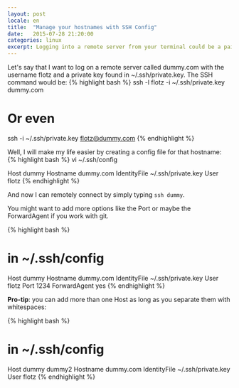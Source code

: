```yaml
---
layout: post
locale: en
title:  "Manage your hostnames with SSH Config"
date:   2015-07-28 21:20:00
categories: linux
excerpt: Logging into a remote server from your terminal could be a pain if you use the ssh command with the options of your private key, username and stuff. Fortunately, you can create a config file for your hostnames.
---
```


Let's say that I want to log on a remote server called dummy.com with the username flotz and a private key found in ~/.ssh/private.key.
The SSH command would be:
{% highlight bash %}
ssh -l flotz -i ~/.ssh/private.key dummy.com
# Or even
ssh -i ~/.ssh/private.key flotz@dummy.com
{% endhighlight %}

Well, I will make my life easier by creating a config file for that hostname:
{% highlight bash %}
vi ~/.ssh/config

Host dummy
    Hostname dummy.com
    IdentityFile ~/.ssh/private.key
    User flotz
{% endhighlight %}

And now I can remotely connect by simply typing `ssh dummy`.

You might want to add more options like the Port or maybe the ForwardAgent if you work with git.

{% highlight bash %}
# in ~/.ssh/config
Host dummy
    Hostname dummy.com
    IdentityFile ~/.ssh/private.key
    User flotz
    Port 1234
    ForwardAgent yes
{% endhighlight %}

**Pro-tip**: you can add more than one Host as long as you separate them with whitespaces:

{% highlight bash %}
# in ~/.ssh/config
Host dummy dummy2
    Hostname dummy.com
    IdentityFile ~/.ssh/private.key
    User flotz
{% endhighlight %}
